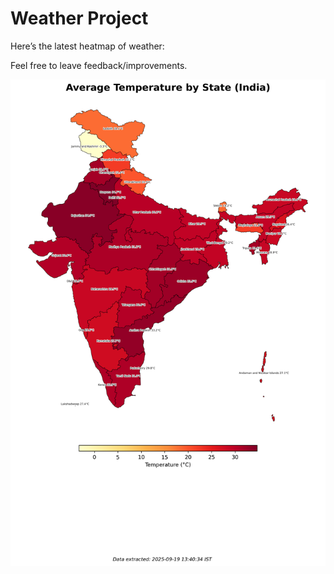 # Weather Project

Here’s the latest heatmap of weather:

Feel free to leave feedback/improvements.

![India Heatmap](docs/assets/india_heatmap.png?v=CD0FFD)
